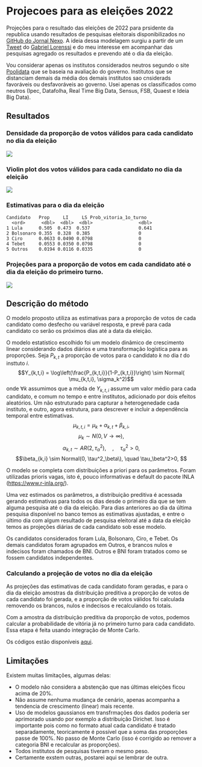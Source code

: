 # Projecoes para as eleições 2022

Projeções para o resultado das eleições de 2022 para prsidente da republica usando resultados de pesquisas eleitorais disponibilizados no [GitHub do Jornal Nexo](https://github.com/Nexo-Dados/pesquisas-presidenciais-2022/). A ideia dessa modelagem surgiu a partir de um [Tweet](https://twitter.com/gzanlorenssi/status/1573083879879090176) do [Gabriel Lorenssi](https://twitter.com/gzanlorenssi) e do meu interesse em acompanhar das pesquisas agregado os resultados e prevendo até o dia da eleição.

Vou considerar apenas os institutos considerados neutros segundo o site [Poolidata](http://pollingdata.com.br/) que se baseia na avaliação do governo. Institutos que se distanciam demais da média dos demais institutos sao cnsiderads favoráveis ou desfavoráveis ao governo. Usei apenas os classificados como neutros (Ipec, Datafolha, Real Time Big Data, Sensus,
FSB, Quaest e Ideia Big Data).

## Resultados

### Densidade da proporção de votos válidos para cada candidato no dia da eleição  

![][id2]

### Violin plot dos votos válidos para cada candidato no dia da eleição  

![][id3]

### Estimativas para o dia da eleição

```
Candidato   Prop     LI     LS Prob_vitoria_1o_turno
  <ord>      <dbl>  <dbl>  <dbl>                 <dbl>
1 Lula      0.505  0.473  0.537                  0.641
2 Bolsonaro 0.355  0.328  0.385                  0    
3 Ciro      0.0633 0.0490 0.0798                 0    
4 Tebet     0.0553 0.0350 0.0798                 0    
5 Outros    0.0194 0.0116 0.0335                 0     
```

### Projeções para a proporção de votos em cada candidato até o dia da eleição do primeiro turno.

![][id1]


## Descrição do método

O modelo proposto utiliza as estimativas para a proporção de votos de cada candidato como desfecho ou variável resposta, e prevê para cada candidato co serão os próximos dias até a data da eleição.

O modelo estatístico escolhido foi um modelo dinâmico de crescimento linear considerando dados diários e uma transformação logística para as proporções. Seja $P_{k,t}$ a proporção de votos para o candidato $k$ no dia $t$ do insttuto $i$. 
$$Y_{k,t,i} = \log\left(\frac{P_{k,t,i}}{1-P_{k,t,i}}\right) \sim Normal( \mu_{k,t,i}, \sigma_k^2)$$
onde $\forall k$ assumimos que a méda de $Y_{k,t,i}$ assume um valor médio para cada candidato, e comum no tempo e entre institutos, adicionado por dois efeitos aleatórios. Um não estruturado para capturar a heterogenedade cada instituto, e outro, agora estrutura, para descrever e incluir a dependência temporal entre estimativas.
$$\mu_{k,t,i} = \mu_k + \alpha_{k,t} + \beta_{k,i},$$
$$\mu_{k} \sim N(0, V \to \infty),$$
$$\alpha_{k,t} \sim AR(2, \tau^2_\alpha), \quad , \quad \tau_\alpha^2>0,$$
$$\beta_{k,i} \sim Normal(0, \tau^2_\beta\), \quad \tau_\beta^2>0, $$

O modelo se completa com distribuições a priori para os parâmetros. Foram utilizadas prioris vagas, isto é, pouco informativas e default do pacote INLA (https://www.r-inla.org/).

Uma vez estimados os parâmetros, a distribuição preditiva é acessada gerando estimativas para todos os dias desde o primeiro dia que se tem alguma pesquisa até o dia da eleição. Para dias anteriores ao dia da última pesquisa disponível no banco temos as estimativas ajustadas, e entre o último dia com algum resultado de pesquisa eleitoral até a data da eleição temos as projeções diárias de cada candidato sob esse modelo.

Os candidatos considerados foram Lula, Bolsonaro, Ciro, e Tebet. Os demais candidatos foram agrupados em Outros, e brancos nulos e indecisos foram chamados de BNI. Outros e BNI foram tratados como se fossem candidatos independentes.

### Calculando a projeção de votos no dia da eleição

As projeções das estimativas de cada candidato foram geradas, e para o dia da eleição amostras da distribuição preditiva a proporção de votos de cada candidato foi gerada, e a proporção de votos válidos foi calculada removendo os brancos, nulos e indecisos e recalculando os totais.

Com a amostra da distribuição preditiva da proporção de votos, podemos calcular a probabilidade de vitória já no primeiro turno para cada candidato. Essa etapa é feita usando integração de Monte Carlo.

Os códigos estão disponíveis [aqui](R/projections.r).


## Limitações

Existem muitas limitações, algumas delas:

* O modelo não considera a abstenção que nas últimas eleições ficou acima de 20%.
* Não assume nenhuma mudança de cenário, apenas acompanha a tendencia de crescimento (linear) mais recente.
* Uso de modelos gaussianos em transfrmações dos dados poderia ser aprimorado usando por exemplo a distribuição Dirichet. Isso é importante pois como no formato atual cada candidato é tratado separadamente, teoricamente é possível que a soma das proporções passe de 100%. No passo de Monte Carlo (isso é corrigido ao remover a categoria BNI e recalcular as proporções).
* Todos institutos de pesquisas tiveram o mesmo peso.
* Certamente exstem outras, postarei aqui se lembrar de outra.

[id1]: figs/projecoes.png ""
[id2]: figs/density.png ""
[id3]: figs/violin.png ""

